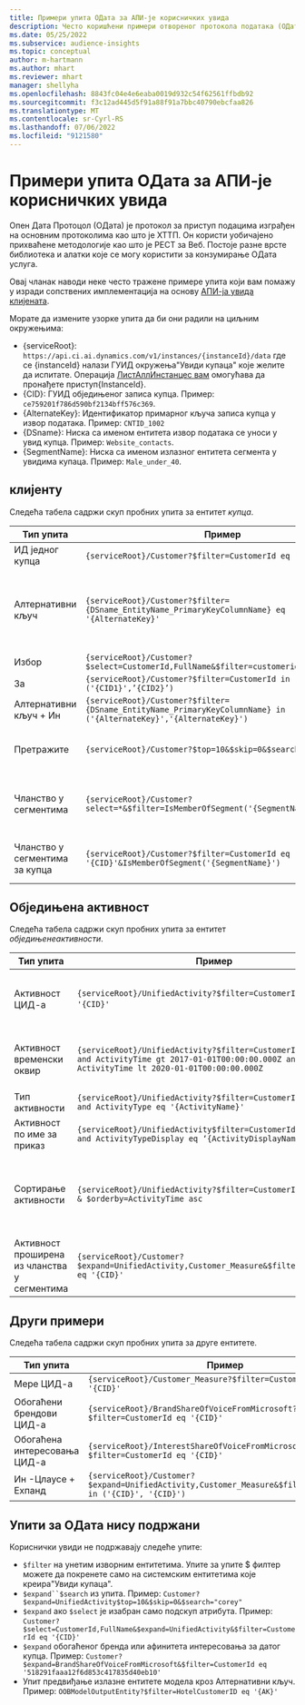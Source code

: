 ```yaml
---
title: Примери упита ОДата за АПИ-је корисничких увида
description: Често коришћени примери отвореног протокола података (ОДата) за упит АПИ-ја корисничких увида за редиговање података.
ms.date: 05/25/2022
ms.subservice: audience-insights
ms.topic: conceptual
author: m-hartmann
ms.author: mhart
ms.reviewer: mhart
manager: shellyha
ms.openlocfilehash: 8843fc04e4e6eaba0019d932c54f62561ffbdb92
ms.sourcegitcommit: f3c12ad445d5f91a88f91a7bbc40790ebcfaa826
ms.translationtype: MT
ms.contentlocale: sr-Cyrl-RS
ms.lasthandoff: 07/06/2022
ms.locfileid: "9121580"
---
```

# <a name="odata-query-examples-for-customer-insights-apis"></a>Примери упита ОДата за АПИ-је корисничких увида

Опен Дата Протоцол (ОДата) је протокол за приступ подацима изграђен на основним протоколима као што је ХТТП. Он користи уобичајено прихваћене методологије као што је РЕСТ за Веб. Постоје разне врсте библиотека и алатки које се могу користити за конзумирање ОДата услуга.

Овај чланак наводи неке често тражене примере упита који вам помажу у изради сопствених имплементација на основу [АПИ-ја увида клијената](apis.md).

Морате да измените узорке упита да би они радили на циљним окружењима: 

- {serviceRoot}: `https://api.ci.ai.dynamics.com/v1/instances/{instanceId}/data` где се {instanceId} налази ГУИД окружења"Увиди купаца" које желите да испитате. Операција [ЛистАллИнстанцес вам](https://developer.ci.ai.dynamics.com/api-details#api=CustomerInsights&operation=Get-all-instances) омогућава да пронађете приступ{InstanceId}.
- {CID}: ГУИД обједињеног записа купца. Пример: `ce759201f786d590bf2134bff576c369`.
- {AlternateKey}: Идентификатор примарног кључа записа купца у извор података. Пример: `CNTID_1002`
- {DSname}: Ниска са именом ентитета извор података се уноси у увид купца. Пример: `Website_contacts`.
- {SegmentName}: Ниска са именом излазног ентитета сегмента у увидима купаца. Пример: `Male_under_40`.

## <a name="customer"></a>клијенту

Следећа табела садржи скуп пробних упита за ентитет *купца*.

|Тип упита |Пример  | Белешка  |
|---------|---------|---------|
|ИД једног купца     | `{serviceRoot}/Customer?$filter=CustomerId eq '{CID}'`          |  |
|Алтернативни кључ    | `{serviceRoot}/Customer?$filter={DSname_EntityName_PrimaryKeyColumnName} eq '{AlternateKey}'`         |  Алтернативни кључеви и даље постоје у обједињеном ентитету клијента       |
|Избор   | `{serviceRoot}/Customer?$select=CustomerId,FullName&$filter=customerid eq '1'`        |         |
|За    | `{serviceRoot}/Customer?$filter=CustomerId in ('{CID1}',’{CID2}’)`        |         |
|Алтернативни кључ + Ин   | `{serviceRoot}/Customer?$filter={DSname_EntityName_PrimaryKeyColumnName} in ('{AlternateKey}','{AlternateKey}')`         |         |
|Претражите  | `{serviceRoot}/Customer?$top=10&$skip=0&$search="string"`        |   Даје првих 10 резултата за ниску за тражење.      |
|Чланство у сегментима  | `{serviceRoot}/Customer?select=*&$filter=IsMemberOfSegment('{SegmentName}')&$top=10`     | Даје унапред одређени број редова из ентитета сегментације.      |
|Чланство у сегментима за купца | `{serviceRoot}/Customer?$filter=CustomerId eq '{CID}'&IsMemberOfSegment('{SegmentName}')`     | Даје профил купца ако је члан датог сегмента.     |

## <a name="unified-activity"></a>Обједињена активност

Следећа табела садржи скуп пробних упита за ентитет *обједињенеактивности*.

|Тип упита |Пример  | Белешка  |
|---------|---------|---------|
|Активност ЦИД-а     | `{serviceRoot}/UnifiedActivity?$filter=CustomerId eq '{CID}'`          | Наводи активности одређеног профила клијента |
|Активност временски оквир    | `{serviceRoot}/UnifiedActivity?$filter=CustomerId eq '{CID}' and ActivityTime gt 2017-01-01T00:00:00.000Z and ActivityTime lt 2020-01-01T00:00:00.000Z`     |  Активности профила купца у временски оквир       |
|Тип активности    |   `{serviceRoot}/UnifiedActivity?$filter=CustomerId eq '{CID}' and ActivityType eq '{ActivityName}'`        |         |
|Активност по име за приказ     | `{serviceRoot}/UnifiedActivity$filter=CustomerId eq ‘{CID}’ and ActivityTypeDisplay eq ‘{ActivityDisplayName}’`        | |
|Сортирање активности    | `{serviceRoot}/UnifiedActivity?$filter=CustomerId eq ‘{CID}’ & $orderby=ActivityTime asc`     |  Сортирање активности по растућем или опадајућем редоследу       |
|Активност проширена из чланства у сегментима  |   `{serviceRoot}/Customer?$expand=UnifiedActivity,Customer_Measure&$filter=CustomerId eq '{CID}'`     |         |

## <a name="other-examples"></a>Други примери

Следећа табела садржи скуп пробних упита за друге ентитете.

|Тип упита |Пример  | Белешка  |
|---------|---------|---------|
|Мере ЦИД-а    | `{serviceRoot}/Customer_Measure?$filter=CustomerId eq '{CID}'`          |  |
|Обогаћени брендови ЦИД-а    | `{serviceRoot}/BrandShareOfVoiceFromMicrosoft?$filter=CustomerId eq '{CID}'`  |       |
|Обогаћена интересовања ЦИД-а    |   `{serviceRoot}/InterestShareOfVoiceFromMicrosoft?$filter=CustomerId eq '{CID}'`       |         |
|Ин -Цлаусе + Еxпанд     | `{serviceRoot}/Customer?$expand=UnifiedActivity,Customer_Measure&$filter=CustomerId in ('{CID}', '{CID}')`         | |

## <a name="not-supported-odata-queries"></a>Упити за ОДата нису подржани

Кориснички увиди не подржавају следеће упите:

- `$filter` на унетим изворним ентитетима. Упите за упите $ филтер можете да покренете само на системским ентитетима које креира"Увиди купаца".
- `$expand``$search` из упита. Пример: `Customer?$expand=UnifiedActivity$top=10&$skip=0&$search="corey"`
- `$expand` ако `$select` је изабран само подскуп атрибута. Пример: `Customer?$select=CustomerId,FullName&$expand=UnifiedActivity&$filter=CustomerId eq '{CID}'`
- `$expand` обогаћеног бренда или афинитета интересовања за датог купца. Пример: `Customer?$expand=BrandShareOfVoiceFromMicrosoft&$filter=CustomerId eq '518291faaa12f6d853c417835d40eb10'`
- Упит предвиђање излазне ентитете модела кроз Алтернативни кључ. Пример: `OOBModelOutputEntity?$filter=HotelCustomerID eq '{AK}'`
